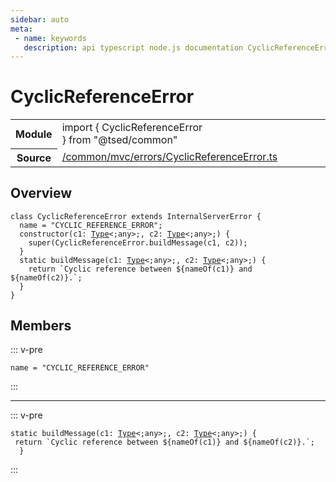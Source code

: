 ```yaml
---
sidebar: auto
meta:
 - name: keywords
   description: api typescript node.js documentation CyclicReferenceError class
---
```

# CyclicReferenceError <Badge text="Class" type="class"/>
<!-- Summary -->
<section class="symbol-info"><table class="is-full-width"><tbody><tr><th>Module</th><td><div class="lang-typescript"><span class="token keyword">import</span> { CyclicReferenceError }&nbsp;<span class="token keyword">from</span>&nbsp;<span class="token string">"@tsed/common"</span></div></td></tr><tr><th>Source</th><td><a href="https://github.com/Romakita/ts-express-decorators/blob/v4.30.1/src//common/mvc/errors/CyclicReferenceError.ts#L0-L0">/common/mvc/errors/CyclicReferenceError.ts</a></td></tr></tbody></table></section>

<!-- Overview -->
## Overview


<pre><code class="typescript-lang "><span class="token keyword">class</span> CyclicReferenceError <span class="token keyword">extends</span> InternalServerError <span class="token punctuation">{</span>
  name<span class="token punctuation"> = </span><span class="token string">"CYCLIC_REFERENCE_ERROR"</span><span class="token punctuation">;</span>
  <span class="token keyword">constructor</span><span class="token punctuation">(</span>c1<span class="token punctuation">:</span> <a href="/api/core/interfaces/Type.html"><span class="token">Type</span></a>&lt<span class="token punctuation">;</span><span class="token keyword">any</span>&gt<span class="token punctuation">;</span><span class="token punctuation">,</span> c2<span class="token punctuation">:</span> <a href="/api/core/interfaces/Type.html"><span class="token">Type</span></a>&lt<span class="token punctuation">;</span><span class="token keyword">any</span>&gt<span class="token punctuation">;</span><span class="token punctuation">)</span> <span class="token punctuation">{</span>
    <span class="token function">super</span><span class="token punctuation">(</span>CyclicReferenceError.<span class="token function">buildMessage</span><span class="token punctuation">(</span>c1<span class="token punctuation">,</span> c2<span class="token punctuation">)</span><span class="token punctuation">)</span><span class="token punctuation">;</span>
  <span class="token punctuation">}</span>
  <span class="token keyword">static</span> <span class="token function">buildMessage</span><span class="token punctuation">(</span>c1<span class="token punctuation">:</span> <a href="/api/core/interfaces/Type.html"><span class="token">Type</span></a>&lt<span class="token punctuation">;</span><span class="token keyword">any</span>&gt<span class="token punctuation">;</span><span class="token punctuation">,</span> c2<span class="token punctuation">:</span> <a href="/api/core/interfaces/Type.html"><span class="token">Type</span></a>&lt<span class="token punctuation">;</span><span class="token keyword">any</span>&gt<span class="token punctuation">;</span><span class="token punctuation">)</span> <span class="token punctuation">{</span>
    return `Cyclic reference between $<span class="token punctuation">{</span><span class="token function">nameOf</span><span class="token punctuation">(</span>c1<span class="token punctuation">)</span><span class="token punctuation">}</span> and $<span class="token punctuation">{</span><span class="token function">nameOf</span><span class="token punctuation">(</span>c2<span class="token punctuation">)</span><span class="token punctuation">}</span>.`<span class="token punctuation">;</span>
  <span class="token punctuation">}</span>
<span class="token punctuation">}</span></code></pre>



<!-- Members -->




## Members


::: v-pre

<div class="method-overview">
<pre><code class="typescript-lang ">name<span class="token punctuation"> = </span><span class="token string">"CYCLIC_REFERENCE_ERROR"</span></code></pre>

</div>



:::



***



::: v-pre

<div class="method-overview">
<pre><code class="typescript-lang "><span class="token keyword">static</span> <span class="token function">buildMessage</span><span class="token punctuation">(</span>c1<span class="token punctuation">:</span> <a href="/api/core/interfaces/Type.html"><span class="token">Type</span></a>&lt<span class="token punctuation">;</span><span class="token keyword">any</span>&gt<span class="token punctuation">;</span><span class="token punctuation">,</span> c2<span class="token punctuation">:</span> <a href="/api/core/interfaces/Type.html"><span class="token">Type</span></a>&lt<span class="token punctuation">;</span><span class="token keyword">any</span>&gt<span class="token punctuation">;</span><span class="token punctuation">)</span> <span class="token punctuation">{</span>
 return `Cyclic reference between $<span class="token punctuation">{</span><span class="token function">nameOf</span><span class="token punctuation">(</span>c1<span class="token punctuation">)</span><span class="token punctuation">}</span> and $<span class="token punctuation">{</span><span class="token function">nameOf</span><span class="token punctuation">(</span>c2<span class="token punctuation">)</span><span class="token punctuation">}</span>.`<span class="token punctuation">;</span>
  <span class="token punctuation">}</span></code></pre>

</div>



:::